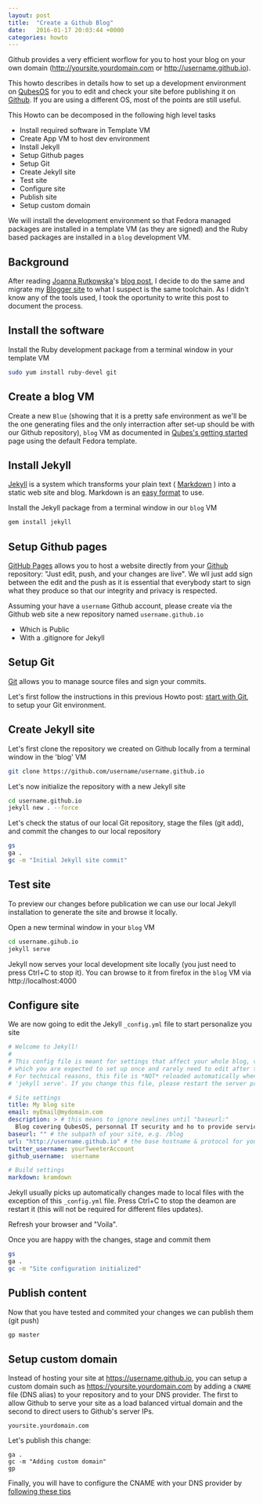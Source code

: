 ```yaml
---
layout: post
title:  "Create a Github Blog"
date:   2016-01-17 20:03:44 +0000
categories: howto
---
```


Github provides a very efficient worflow for you to host your blog on your own
domain (http://yoursite.yourdomain.com or http://username.github.io).

This howto describes in details how to set up a development environment
on [QubesOS](https://www.qubes-os.org/) for you to edit and check your site
before publishing it on [Github](https://github.com). If you are using a
different OS, most of the points are still useful.

This Howto can be decomposed in the following high level tasks

 * Install required software in Template VM
 * Create App VM to host dev environment
 * Install Jekyll
 * Setup Github pages
 * Setup Git
 * Create Jekyll site
 * Test site
 * Configure site
 * Publish site
 * Setup custom domain

We will install the development environment so that Fedora managed packages are
installed in a template VM (as they are signed) and the Ruby based packages are
installed in a `blog` development VM.

Background
----------

After reading [Joanna Rutkowska](http://blog.invisiblethings.org/about/)'s
[blog post][Joanna new Git based blog], I decide to do the same and migrate my
[Blogger site](http://bowabos.blogspot.co.uk/) to what I suspect is the same
toolchain. As I didn't know any of the tools used, I took the oportunity to
write this post to document the process.

Install the software
--------------------

Install the Ruby development package from a terminal window in your template VM

```bash
sudo yum install ruby-devel git
```

Create a blog VM
----------------

Create a new `Blue` (showing that it is a pretty safe environment as we'll be
the one generating files and the only interraction after set-up should be with
our Github repository), `blog` VM as documented in
[Qubes's getting started](https://www.qubes-os.org/getting-started/)
page using the default Fedora template.

Install Jekyll
-------------

[Jekyll](http://jekyllrb.com) is a system which transforms your plain text
( [Markdown](https://daringfireball.net/projects/markdown/) ) into
a static web site and blog. Markdown is an
[easy format](https://github.com/adam-p/markdown-here/wiki/Markdown-Cheatsheet)
to use.

Install the Jekyll package from a terminal window in our `blog` VM

```bash
gem install jekyll
```

Setup Github pages
------------------

[GitHub Pages](https://pages.github.com) allows you to host a website directly
from your [Github](https://github.com) repository: "Just edit, push, and your 
changes are live". We wll just add sign between the edit and the push as it is
essential that everybody start to sign what they produce so that our integrity
and privacy is respected.

Assuming your have a `username` Github account, please create via the Github web
site a new repository named `username.github.io`
 * Which is Public
 * With a .gitignore for Jekyll

Setup Git
---------

[Git](https://en.wikipedia.org/wiki/Git_%28software%29) allows you to manage
source files and sign your commits.

Let's first follow the instructions in this previous Howto post:
[start with Git](/howto/2016/01/16/starting-with-git/), to setup your Git
environment.

Create Jekyll site
------------------

Let's first clone the repository we created on Github locally from a terminal
window in the 'blog' VM

```bash
git clone https://github.com/username/username.github.io
```

Let's now initialize the repository with a new Jekyll site

```bash
cd username.github.io
jekyll new . --force
```

Let's check the status of our local Git repository, stage the files (git add),
and commit the changes to our local repository

```bash
gs
ga .
gc -m "Initial Jekyll site commit"
```

Test site
---------

To preview our changes before publication we can use our local Jekyll
installation to generate the site and browse it locally.

Open a new terminal window in your `blog` VM

```bash
cd username.gihub.io
jekyll serve
```

Jekyll now serves your local development site locally (you just need to press
Ctrl+C to stop it). You can browse to it from firefox in the `blog` VM via
http://localhost:4000

Configure site
--------------

We are now going to edit the Jekyll `_config.yml` file to start personalize you
site

```yml
# Welcome to Jekyll!
#
# This config file is meant for settings that affect your whole blog, values
# which you are expected to set up once and rarely need to edit after that.
# For technical reasons, this file is *NOT* reloaded automatically when you use
# 'jekyll serve'. If you change this file, please restart the server process.

# Site settings
title: My blog site
email: myEmail@mydomain.com
description: > # this means to ignore newlines until "baseurl:"
  Blog covering QubesOS, personnal IT security and ho to provide services from your server to your home devices, with a very strong focus on security.
baseurl: "" # the subpath of your site, e.g. /blog
url: "http://username.github.io" # the base hostname & protocol for your site
twitter_username: yourTweeterAccount
github_username:  username

# Build settings
markdown: kramdown
```

Jekyll usually picks up automatically changes made to local files with the
exception of this `_config.yml` file. Press Ctrl+C to stop the deamon are
restart it (this will not be required for different files updates).

Refresh your browser and "Voila".

Once you are happy with the changes, stage and commit them
```bash
gs
ga .
gc -m "Site configuration initialized"
```

Publish content
---------------

Now that you have tested and commited your changes we can publish them (git
push)

```bash
gp master
```

Setup custom domain
-------------------

Instead of hosting your site at https://username.github.io, you can setup a
custom domain such as https://yoursite.yourdomain.com by adding a `CNAME` file
(DNS alias) to your repository and to your DNS provider. The first to allow
Github to serve your site as a load balanced virtual domain and the second to
direct users to Github's server IPs.

```
yoursite.yourdomain.com
```

Let's publish this change:

```
ga .
gc -m "Adding custom domain"
gp
```

Finally, you will have to configure the CNAME with your DNS provider by
[following these tips](https://help.github.com/articles/tips-for-configuring-a-cname-record-with-your-dns-provider/)

[Joanna new Git based blog]: (http://blog.invisiblethings.org/2015/02/09/my-new-git-based-blog.html)

